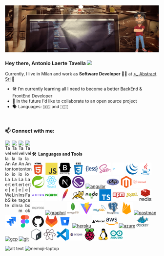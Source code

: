 ![Antonio Laerte Tavella Banner Image](./banner.png)

### Hey there, Antonio Laerte Tavella  <a href="https://tavellalaerte.netlify.app/"><img src="https://media.giphy.com/media/hvRJCLFzcasrR4ia7z/giphy.gif" width="5%"></a>
Currently, I live in Milan and work as <b>Software Developer</b> 👨‍💻 at <a href="https://abstract.it/it"> >_ Abstract Srl</a> 🚀
<br/>
- 🛠 I’m currently learning all I need to become a better BackEnd & FrontEnd Developer
- 👯 In the future I'd like to collaborate to an open source project
- :speaking_head: Languages: :us: and :it:	
<br/>

### 📫 Connect with me:
[<img align="left" alt="Tavella Antonio Laerte | WebSite" width="22px" src="https://tavellalaerte.netlify.app/favicon.ico" />][Website]
[<img align="left" alt="Tavella Antonio Laerte | LinkedIn" width="22px" src="https://cdn.jsdelivr.net/npm/simple-icons@v3/icons/linkedin.svg" />][Linkedin]
[<img align="left" alt="Tavella Antonio Laerte | Instagram" width="22px" src="https://cdn.jsdelivr.net/npm/simple-icons@v3/icons/instagram.svg" />][Instagram]
[<img align="left" alt="Tavella Antonio Laerte | Facebook" width="22px" src="https://cdn.jsdelivr.net/npm/simple-icons@3.13.0/icons/facebook.svg" />][Facebook]
<br/>
<br/>
<b>🛠️&nbsp;&nbsp;Languages&nbsp;and&nbsp;Tools</b>
<br/>

<p align="left">
<a href="https://www.w3.org/html/" target="_blank"><img src="https://raw.githubusercontent.com/devicons/devicon/master/icons/html5/html5-original-wordmark.svg" alt="html5" width="40" height="40"/></a>
<a href="https://developer.mozilla.org/en-US/docs/Web/JavaScript" target="_blank"><img src="https://raw.githubusercontent.com/devicons/devicon/master/icons/javascript/javascript-original.svg" alt="javascript" width="40" height="40"/></a>
<a href="https://getbootstrap.com" target="_blank"><img src="https://raw.githubusercontent.com/devicons/devicon/master/icons/bootstrap/bootstrap-plain-wordmark.svg" alt="bootstrap" width="40" height="40"/></a>
<a href="https://www.w3schools.com/css/" target="_blank"><img src="https://raw.githubusercontent.com/devicons/devicon/master/icons/css3/css3-original-wordmark.svg" alt="css3" width="40" height="40"/></a>    
<a href="https://lesscss.org/" target="_blank"><img src="https://github.com/devicons/devicon/blob/master/icons/less/less-plain-wordmark.svg" alt="less" width="40" height="40"/></a>  
<a href="https://sass-lang.com" target="_blank"><img src="https://raw.githubusercontent.com/devicons/devicon/master/icons/sass/sass-original.svg" alt="sass" width="40" height="40"/></a>          
<a href="https://tailwindcss.com/" target="_blank"><img src="https://github.com/devicons/devicon/blob/master/icons/tailwindcss/tailwindcss-original-wordmark.svg" alt="tailwindcss" width="40" height="40"/></a>
<a href="https://jquery.com/" target="_blank"><img src="https://github.com/devicons/devicon/blob/master/icons/jquery/jquery-original.svg" alt="jquery" width="40" height="40"/></a>
<a href="https://www.java.com/it/" target="_blank"><img src="https://github.com/devicons/devicon/blob/master/icons/java/java-original.svg" alt="java" width="40" height="40"/></a>
<a href="https://spring.io/" target="_blank"><img src="https://github.com/devicons/devicon/blob/master/icons/spring/spring-original.svg" alt="spring" width="40" height="40"/></a>
<a href="https://reactjs.org/" target="_blank"><img src="https://raw.githubusercontent.com/devicons/devicon/master/icons/react/react-original-wordmark.svg" alt="react" width="40" height="40"/></a>
<a href="https://nextjs.org/" target="_blank"><img src="https://github.com/devicons/devicon/blob/master/icons/nextjs/nextjs-original.svg" alt="nextjs" width="40" height="40"/></a>
<a href="https://www.gatsbyjs.com/" target="_blank"><img src="https://github.com/devicons/devicon/blob/master/icons/gatsby/gatsby-original.svg" alt="gatsbyjs" width="40" height="40"/></a>
<a href="https://angular.io" target="_blank"><img src="https://angular.io/assets/images/logos/angular/angular.svg" alt="angular" width="40" height="40"/></a>
<a href="https://www.php.net" target="_blank"><img src="https://raw.githubusercontent.com/devicons/devicon/master/icons/php/php-original.svg" alt="php" width="40" height="40"/></a>          
<a href="https://magento-ecommerce.it/" target="_blank"><img src="https://github.com/devicons/devicon/blob/master/icons/magento/magento-original.svg" alt="magento" width="40" height="40"/></a>          
<a href="https://laravel.com/" target="_blank"><img src="https://github.com/devicons/devicon/blob/master/icons/laravel/laravel-original-wordmark.svg" alt="laravel" width="40" height="40"/></a>
<a href="https://www.npmjs.com/package/axios" target="_blank"><img src="https://github.com/devicons/devicon/blob/master/icons/axios/axios-plain-wordmark.svg" alt="axios" width="40" height="40"/></a>
<a href="https://www.nginx.com" target="_blank"><img src="https://raw.githubusercontent.com/devicons/devicon/master/icons/nginx/nginx-original.svg" alt="nginx" width="40" height="40"/></a>          
<a href="https://httpd.apache.org/" target="_blank"><img src="https://github.com/devicons/devicon/blob/master/icons/apache/apache-original.svg" alt="apache" width="40" height="40"/></a>          
<a href="https://tomcat.apache.org/" target="_blank"><img src="https://github.com/devicons/devicon/blob/master/icons/tomcat/tomcat-original.svg" alt="tomcat" width="40" height="40"/></a>          
<a href="https://nodejs.org" target="_blank"><img src="https://raw.githubusercontent.com/devicons/devicon/master/icons/nodejs/nodejs-original-wordmark.svg" alt="nodejs" width="40" height="40"/></a>
<a href="https://www.typescriptlang.org/" target="_blank"><img src="https://github.com/devicons/devicon/blob/master/icons/typescript/typescript-original.svg" alt="typescript" width="40" height="40"/></a>
<a href="https://www.npmjs.com/" target="_blank"><img src="https://github.com/devicons/devicon/blob/master/icons/npm/npm-original-wordmark.svg" alt="npm" width="40" height="40"/></a>          
<a href="https://babeljs.io/" target="_blank"><img src="https://github.com/devicons/devicon/blob/master/icons/babel/babel-original.svg" alt="babel" width="40" height="40"/></a>          
<a href="https://redis.io" target="_blank"><img src="https://raw.githubusercontent.com/devicons/devicon/master/icons/redis/redis-original-wordmark.svg" alt="redis" width="40" height="40"/></a>          
<a href="https://expressjs.com" target="_blank"><img src="https://raw.githubusercontent.com/devicons/devicon/master/icons/express/express-original-wordmark.svg" alt="express" width="40" height="40"/></a>          
<a href="https://graphql.org" target="_blank"><img src="https://www.vectorlogo.zone/logos/graphql/graphql-icon.svg" alt="graphql" width="40" height="40"/></a>         
<a href="https://www.mongodb.com/" target="_blank"><img src="https://raw.githubusercontent.com/devicons/devicon/master/icons/mongodb/mongodb-original-wordmark.svg" alt="mongodb" width="40" height="40"/></a>          
<a href="https://vitejs.dev/" target="_blank"><img src="https://github.com/devicons/devicon/blob/master/icons/vitejs/vitejs-original.svg" alt="vitejs" width="40" height="40"/></a>  
<a href="https://www.mysql.com/" target="_blank"><img src="https://raw.githubusercontent.com/devicons/devicon/master/icons/mysql/mysql-original-wordmark.svg" alt="mysql" width="40" height="40"/></a>
<a href="https://www.postgresql.org" target="_blank"><img src="https://raw.githubusercontent.com/devicons/devicon/master/icons/postgresql/postgresql-original-wordmark.svg" alt="postgresql" width="40" height="40"/></a>          
<a href="https://firebase.google.com/" target="_blank"><img src="https://github.com/devicons/devicon/blob/master/icons/firebase/firebase-plain.svg" alt="firebase" width="40" height="40"/></a>
<a href="https://postman.com" target="_blank"><img src="https://www.vectorlogo.zone/logos/getpostman/getpostman-icon.svg" alt="postman" width="40" height="40"/></a>   
<a href="https://www.atlassian.com/it/software/jira" target="_blank"><img src="https://github.com/devicons/devicon/blob/master/icons/jira/jira-original.svg" alt="jira" width="40" height="40"/></a>  
<a href="https://www.figma.com/" target="_blank"><img src="https://github.com/devicons/devicon/blob/master/icons/figma/figma-original.svg" alt="figma" width="40" height="40"/></a>          
<a href="https://github.com/" target="_blank"><img src="https://github.com/devicons/devicon/blob/master/icons/github/github-original.svg" alt="github" width="40" height="40"/></a>          
<a href="https://about.gitlab.com/" target="_blank"><img src="https://github.com/devicons/devicon/blob/master/icons/gitlab/gitlab-original.svg" alt="gitlab" width="40" height="40"/></a>          
<a href="https://bitbucket.org/" target="_blank"><img src="https://github.com/devicons/devicon/blob/master/icons/bitbucket/bitbucket-original.svg" alt="bitbucket" width="40" height="40"/></a>
<a href="https://heroku.com" target="_blank"><img src="https://www.vectorlogo.zone/logos/heroku/heroku-icon.svg" alt="heroku" width="40" height="40"/></a>    
<a href="https://vercel.com/" target="_blank"><img src="https://github.com/devicons/devicon/blob/master/icons/vercel/vercel-original-wordmark.svg" alt="vercel" width="40" height="40"/></a> 
<a href="https://aws.amazon.com" target="_blank"><img src="https://raw.githubusercontent.com/devicons/devicon/master/icons/amazonwebservices/amazonwebservices-original-wordmark.svg" alt="aws" width="40" height="40"/></a>          
<a href="https://azure.microsoft.com/en-in/" target="_blank"><img src="https://www.vectorlogo.zone/logos/microsoft_azure/microsoft_azure-icon.svg" alt="azure" width="40" height="40"/></a>
<a href="https://www.docker.com/" target="_blank"><img src="https://raw.githubusercontent.com/devicons/devicon/master/icons/docker/docker-original-wordmark.svg" alt="docker" width="40" height="40"/></a>
<a href="https://cloud.google.com" target="_blank"><img src="https://www.vectorlogo.zone/logos/google_cloud/google_cloud-icon.svg" alt="gcp" width="40" height="40"/></a>         
<a href="https://git-scm.com/" target="_blank"><img src="https://www.vectorlogo.zone/logos/git-scm/git-scm-icon.svg" alt="git" width="40" height="40"/></a>          
<a href="https://www.gnu.org/software/bash/" target="_blank"><img src="https://github.com/devicons/devicon/blob/master/icons/bash/bash-original.svg" alt="bash" width="40" height="40"/></a>
<a href="https://atom.io" target="_blank"><img src="https://github.com/devicons/devicon/blob/master/icons/atom/atom-original.svg" alt="atom" width="40" height="40"/></a>          
<a href="https://code.visualstudio.com/" target="_blank"><img src="https://github.com/devicons/devicon/blob/master/icons/vscode/vscode-original.svg" alt="vscode" width="40" height="40"/></a>
<a href="https://www.eclipse.org/" target="_blank"><img src="https://github.com/devicons/devicon/blob/master/icons/eclipse/eclipse-original-wordmark.svg" alt="eclipse" width="40" height="40"/></a>
<a href="https://www.raspberrypi.com/products/raspberry-pi-4-model-b/" target="_blank"><img src="https://github.com/devicons/devicon/blob/master/icons/raspberrypi/raspberrypi-original.svg" alt="raspberrypi" width="40" height="40"/></a>
<a href="https://www.linux.org/" target="_blank"><img src="https://raw.githubusercontent.com/devicons/devicon/master/icons/linux/linux-original.svg" alt="linux" width="40" height="40"/></a>
<a href="https://www.arduino.cc/" target="_blank"><img src="https://github.com/devicons/devicon/blob/master/icons/arduino/arduino-original-wordmark.svg" alt="arduino" width="40" height="40"/></a>
</p>


![alt text](https://media4.giphy.com/media/zOvBKUUEERdNm/giphy.gif?cid=ecf05e472d3f3ab651b61dec4948a2aece093e7f6d993c6a&rid=giphy.gif "alt text")
![memoji-laptop](https://github.com/tavezlelez/tavezlelez/assets/124935035/e21c9559-792a-48a9-88d2-d9c74c88b6c4)


[Website]: https://tavellalaerte.netlify.app/
[Instagram]: https://www.instagram.com/tavella_laerte
[Facebook]: https://it-it.facebook.com/antonio.tavella
[Linkedin]: https://it.linkedin.com/in/antonio-laerte-tavella-68181a33
